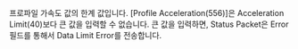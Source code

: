 프로파일 가속도 값의 한계 값입니다. [Profile Acceleration(556)]은 Acceleration Limit(40)보다 큰 값을 입력할 수 없습니다. 큰 값을 입력하면, Status Packet은 Error 필드를 통해서 Data Limit Error를 전송합니다.

